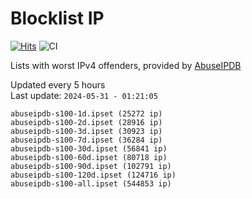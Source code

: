 # Blocklist IP

[![Hits](https://hits.seeyoufarm.com/api/count/incr/badge.svg?url=https%3A%2F%2Fgithub.com%2Fborestad%2Fblocklist-ip%2F&count_bg=%2379C83D&title_bg=%23555555&icon=&icon_color=%23E7E7E7&title=hits&edge_flat=false)](https://hits.seeyoufarm.com)  ![CI](https://img.shields.io/github/workflow/status/borestad/blocklist-ip/CI?style=flat-square)

Lists with worst IPv4 offenders, provided by [AbuseIPDB](https://www.abuseipdb.com/)

<!-- FOOTER-PLACEHOLDER -->
Updated every 5 hours<br>
Last update: `2024-05-31 - 01:21:05`
```
abuseipdb-s100-1d.ipset (25272 ip)
abuseipdb-s100-2d.ipset (28916 ip)
abuseipdb-s100-3d.ipset (30923 ip)
abuseipdb-s100-7d.ipset (36284 ip)
abuseipdb-s100-30d.ipset (56841 ip)
abuseipdb-s100-60d.ipset (80718 ip)
abuseipdb-s100-90d.ipset (102791 ip)
abuseipdb-s100-120d.ipset (124716 ip)
abuseipdb-s100-all.ipset (544853 ip)
```
